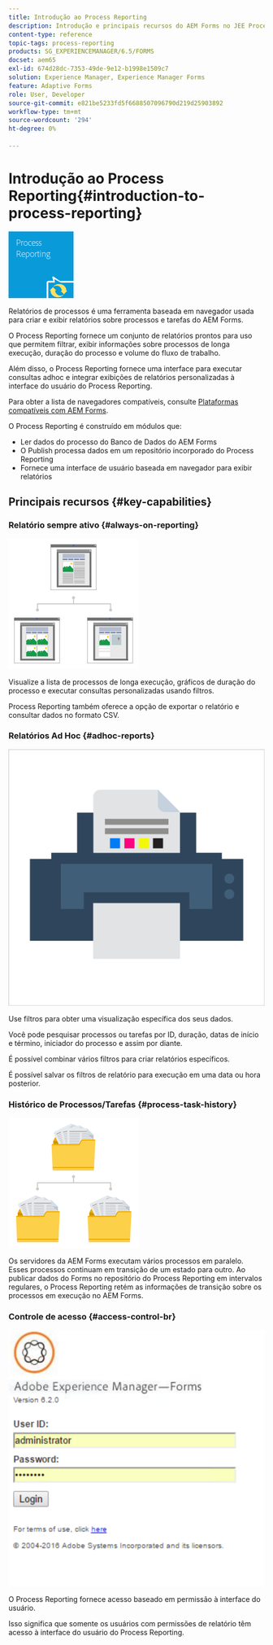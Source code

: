 ```yaml
---
title: Introdução ao Process Reporting
description: Introdução e principais recursos do AEM Forms no JEE Process Reporting
content-type: reference
topic-tags: process-reporting
products: SG_EXPERIENCEMANAGER/6.5/FORMS
docset: aem65
exl-id: 674d28dc-7353-49de-9e12-b1998e1509c7
solution: Experience Manager, Experience Manager Forms
feature: Adaptive Forms
role: User, Developer
source-git-commit: e821be5233fd5f6688507096790d219d25903892
workflow-type: tm+mt
source-wordcount: '294'
ht-degree: 0%

---
```


# Introdução ao Process Reporting{#introduction-to-process-reporting}

![relatório-processo](assets/process-reporting.png)

Relatórios de processos é uma ferramenta baseada em navegador usada para criar e exibir relatórios sobre processos e tarefas do AEM Forms.

O Process Reporting fornece um conjunto de relatórios prontos para uso que permitem filtrar, exibir informações sobre processos de longa execução, duração do processo e volume do fluxo de trabalho.

Além disso, o Process Reporting fornece uma interface para executar consultas adhoc e integrar exibições de relatórios personalizadas à interface do usuário do Process Reporting.

Para obter a lista de navegadores compatíveis, consulte [Plataformas compatíveis com AEM Forms](/help/forms/using/aem-forms-jee-supported-platforms.md).

O Process Reporting é construído em módulos que:

* Ler dados do processo do Banco de Dados do AEM Forms
* O Publish processa dados em um repositório incorporado do Process Reporting
* Fornece uma interface de usuário baseada em navegador para exibir relatórios

## Principais recursos {#key-capabilities}

### Relatório sempre ativo {#always-on-reporting}

![gerenciamento de sites](assets/site-management.png)

Visualize a lista de processos de longa execução, gráficos de duração do processo e executar consultas personalizadas usando filtros.

Process Reporting também oferece a opção de exportar o relatório e consultar dados no formato CSV.

### Relatórios Ad Hoc {#adhoc-reports}

![impressão-&amp;-cor](assets/print-&-colour.png)

Use filtros para obter uma visualização específica dos seus dados.

Você pode pesquisar processos ou tarefas por ID, duração, datas de início e término, iniciador do processo e assim por diante.

É possível combinar vários filtros para criar relatórios específicos.

É possível salvar os filtros de relatório para execução em uma data ou hora posterior.

### Histórico de Processos/Tarefas {#process-task-history}

![gerenciamento de arquivos](assets/file-management.png)

Os servidores da AEM Forms executam vários processos em paralelo. Esses processos continuam em transição de um estado para outro. Ao publicar dados do Forms no repositório do Process Reporting em intervalos regulares, o Process Reporting retém as informações de transição sobre os processos em execução no AEM Forms.

### Controle de acesso {#access-control-br}

![sem título](assets/untitled.png)

O Process Reporting fornece acesso baseado em permissão à interface do usuário.

Isso significa que somente os usuários com permissões de relatório têm acesso à interface do usuário do Process Reporting.
